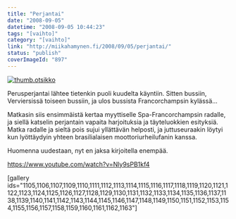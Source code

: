 ```yaml
---
title: "Perjantai"
date: "2008-09-05"
datetime: "2008-09-05 10:44:23"
tags: "[vaihto]"
category: "[vaihto]"
link: "http://miikahamynen.fi/2008/09/05/perjantai/"
status: "publish"
coverImageId: "897"
---
```


[![](http://miikahamynen.fi/wp-content/uploads/2008/09/thumb.otsikko6.jpg "thumb.otsikko")](http://miikahamynen.fi/2008/09/05/perjantai/thumb-otsikko-23/)

Perusperjantai lähtee tietenkin puoli kuudelta käyntiin. Sitten bussiin, Verviersissä toiseen bussiin, ja ulos bussista Francorchampsin kylässä...

Matkasin siis ensimmäistä kertaa myyttiselle Spa-Francorchampsin radalle, ja siellä katselin perjantain vapaita harjoituksia ja täyteluokkien esityksiä. Matka radalle ja sieltä pois sujui yllättävän helposti, ja juttuseuraakin löytyi kun lyöttäydyin yhteen brasilialaisen moottoriurheilufanin kanssa.

Huomenna uudestaan, nyt en jaksa kirjoitella enempää.

https://www.youtube.com/watch?v=Nly9sPB1kf4

\[gallery ids="1105,1106,1107,1109,1110,1111,1112,1113,1114,1115,1116,1117,1118,1119,1120,1121,1122,1123,1124,1125,1126,1127,1128,1129,1130,1131,1132,1133,1134,1135,1136,1137,1138,1139,1140,1141,1142,1143,1144,1145,1146,1147,1148,1149,1150,1151,1152,1153,1154,1155,1156,1157,1158,1159,1160,1161,1162,1163"\]
